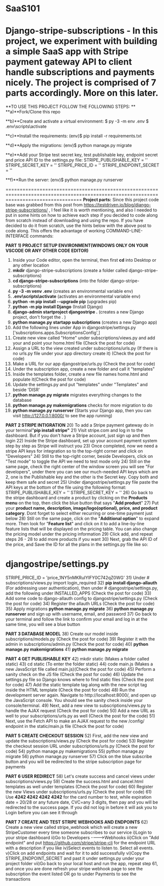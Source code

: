 # SaaS101
Django-stripe-subscriptions - In this project, we experiment with building a simple SaaS app with Stripe payment gateway API to client handle subscriptions and payments nicely.
The project is comprised of 7 parts accordingly. More on this later.
======================================================================================================================================
**TO USE THIS PROJECT FOLLOW THE FOLLOWING STEPS:
**
**a)**Fork/Clone this repo

**b)**Create and activate a virtual environment:
$ py -3 -m env .env
$ .env\scripts\activate

**c)**Install the requirements:
(env)$ pip install -r requirements.txt

**d)**Apply the migrations:
(env)$ python manage.py migrate

**e)**Add your Stripe test secret key, test publishable key, endpoint secret and price API ID to the settings.py file:
STRIPE_PUBLISHABLE_KEY = '<your test publishable key here>'
STRIPE_SECRET_KEY = '<your test secret key here>'
STRIPE_PRICE_ID = '<your price api id here>'
STRIPE_ENDPOINT_SECRET = '<your endpoint secret here>'

**f)**Run the server:
(env)$ python manage.py runserver

=======================================================================================================================================
**Project parts:**
Since this project code base was grabbed from this post from https://testdriven.io/blog/django-stripe-subscriptions/ , I feel like it is worth mentioning, and also I needed to put in some hints on how to achieve each step if you decided to code along from scratch instead of downloading and using the repo.
If you have decided to do it from scratch, use the hints below with the above post to code along. This offers the advantage of working COMMAND-LINE-INTERFACE commands:

**PART 1)
PROJECT SETUP ENVIRONMENT(WINDOWS ONLY ON YOUR VSCODE OR ANY OTHER CODE EDITOR)**
1) Inside your Code editor, open the terminal, then first **cd** into Desktop or any other location
2) **mkdir** django-stripe-subscriptions (create a folder called django-stripe-subscriptions)
3) **cd django-stripe-subscriptions** (into the folder django-stripe-subscriptions)
4) **py -3 -m venv .env** (creates an environmental variable env)
5) **.env\scripts\activate** (activates an environmental variable env)
6) **python -m pip install --upgrade pip** (upgrades pip)
7) **python -m pip install Django** (Install Django)
8) **django-admin startproject djangostripe .** (creates a new Django project, don't forget the . )
9) **python manage.py startapp subscriptions** (creates a new Django app)
10) Add the following lines under App in djangostripe/settings.py ['subscriptions.apps.SubscriptionsConfig',]
11) Create new view called "Home" under subscriptions/views.py and add your and point your home.html file (Check the post for code)
12) Assign a URL to the view created under subscriptions/urls.py (If there is no urls.py file under your app directory create it) (Check the post for code)
13) Make a URL for our app djangostripe/urls.py (Check the post for code)
14) Under the subscription app, create a new folder and call it "templates"
15) Inside the templates folder, create a new file names home.html and populate it(Check the post for code)
16) Update the settings.py and put "templates" under "Templates" and beside 'DISR'
17) **python manage.py migrate** migrates everything changes to the database
18) **python manage.py makemigrations** checks for more migration to do
19) **python manage.py runserver** (Starts your Django app, then you can visit http://127.0.0.1:8000/ to see the app running)

**PART 2
STRIPE INTIGRATION**
20) To add a Stripe payment gateway do in your terminal"**pip install stripe"**
21) Visit stripe.com and log in to the dashboard. But if you don't have a Stripe account, just sign up and then login
22) Inside the Stripe dashboard, set up your account payment system step by step as Stripe will instruct you
23) Once completed, now we need a stripe API keys for integration so to the top-right corner and click on "Developers"
24) Still to the top-right corner, beside Developers, click on "Test mode" to toggle the API we need to test mode only
24) Still on the same page, check the right center of the window screen you will see "For developers", under there you can see our much-needed API keys which are 2, one is the Publishable key and the other is the Secret key. Copy both and keep them safe and secret
25) Under djangostripe/settings.py file paste the API keys at the bottom of the file using the following format:
STRIPE_PUBLISHABLE_KEY = '<enter your stripe publishable key>'
STRIPE_SECRET_KEY = '<enter your stripe secret key>'
26) Go back to the stripe dashboard and create a product by clicking on the **Products menu** on the top, then click the blue button that says "**Add product**"
27) Put your **product name, description, image/logo(optional), price, and product category**. Dont forget to select either recurring or one-time payment just below
28) Still on the same page, click on the "**Additional option**" to expand more. Then look for "**Feature list**" and click on it to add a line-by-line feature lists that will be displayed on the pricing table. You can also change the pricing model under the pricing information
29) Click add, and repeat steps 26 - 28 to add more products if you want
30) Next, grab the API ID of the price, and Save the ID for all the plans in the settings.py file like so:
# djangostripe/settings.py
STRIPE_PRICE_ID = 'price_1NY5nMKRuIYIFY0C742qZ0WG'
31) Under # subscriptions/views.py import login_required
32) **pip install django-allauth** (For addressing user authentication), then under # djangostripe/settings.py, add the following under INSTALLED_APPS (Check the post for code)
33) Add some code to django-allauth config to djangostripe/settings.py (Check the post for code)
34) Register the allauth URLs (Check the post for code)
35) Apply migrations **python manage.py migrate**
36) **python manage.py runserver** and sign up with username, email, and password
37) Go back to your terminal and follow the link to confirm your email and log in at the same time, you will see a blue button

**PART 3
DATABASE MODEL**
38) Create our model inside subscriptions/models.py (Check the post for code)
39) Register it with the admin in subscriptions/admin.py (Check the post for code)
40) **python manage.py makemigrations**
41) **python manage.py migrate**

**PART 4
GET PUBLISHABLE KEY**
42) mkdir static (Makes a folder called static)
43) cd static (To enter the folder static)
44) code main.js (Makes a new JavaScript file called main.js)(Check the post for code)
45) Perform a sanity check on the JS file (Check the post for code)
46) Update the settings.py file so Django knows where to find static files (Check the post for code)
47) Add the static template tag along with the new script tag inside the HTML template (Check the post for code)
48) Run the development server again. Navigate to http://localhost:8000/, and open up the JavaScript console. You should see the sanity check inside your console/terminal.
49) Next, add a new view to subscriptions/views.py to handle the AJAX request (Check the post for code)
50) Add a new URL as well to your subscriptions/urls.py as well (Check the post for the code)
51) Next, use the Fetch API to make an AJAX request to the new /config/ endpoint in the static/main.js file (Check the post for code)

**PART 5
CREATE CHECKOUT SESSION**
52) First, add the new view and update the subscriptions/views.py (Check the post for code)
53) Register the checkout session URL under subscriptions/urls.py (Check the post for code)
54) python manage.py makemigrations
55) python manage.py migrate
56) python manage.py runserver 
57) Click on the blue subscribe button and you will be redirected to the stripe subscription page for payments

**PART 6
USER REDIRECT**
58) Let's create success and cancel views under subscriptions/views.py
59) Create the success.html and cancel.html templates as well under templates (Check the post for code)
60) Register the new Views under subscriptions/urls.py (Check the post for code)
61) Use **4242 4242 4242 4242** for the card number to test, while expiration date = 20/28 or any future date, CVC=any 3 digits, then pay and you will be redirected to the success page. If you did not log in before it will ask you to Login before you can see it through

**PART 7
CREATE AND TEST STRIPE WEBHOOKS AND ENDPOINTS**
62) Create a new view called stripe_webhook which will create a new StripeCustomer every time someone subscribes to our service
i)Login to your stripe dashboard
ii)Go to Developers ---->Webhooks
iii)Click on "Add endpoint" and put https://github.com/stripe/stripe-cli for the endpoint URL with a description if you like
iv)Select events to listen to. Select all events.
v)Click on add endpoints and wait for it to add successfully
vi)Copy the STRIPE_ENDPOINT_SECRET and past it under settings.py under your project folder
vii)Go back to your local host and run the app, repeat step 61, and once you are done refresh your stripe webhook page to see the subscription the event listed OR go to under Payments to see the transactions
